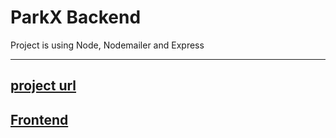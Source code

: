 <h1>ParkX Backend</h1>

<p> Project is using Node, Nodemailer and Express </p>
<hr/>
<h2><a href="https://shortx.netlify.app/" target="_blank">project url<a/></h2>
  
## [Frontend](https://github.com/Satwikan/parking-client)
